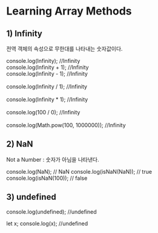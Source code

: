 # Learning Array Methods

## 1) Infinity
전역 객체의 속성으로 무한대를 나타내는 숫자값이다.

console.log(Infinity);               //Infinity <br />
console.log(Infinity + 1);           //Infinity <br />
console.log(Infinity - 1);           //Infinity <br />                   
console.log(Infinity / 1);           //Infinity <br />                   
console.log(Infinity * 1);           //Infinity <br />                   
console.log(100 / 0);                //Infinity <br />    
console.log(Math.pow(100, 1000000)); //Infinity <br />

## 2) NaN
Not a Number : 숫자가 아님을 나타낸다.

console.log(NaN);        // NaN
console.log(isNaN(NaN)); // true
console.log(isNaN(100)); // false

## 3) undefined
console.log(undefined);  //undefined

let x;
console.log(x);          //undefined
